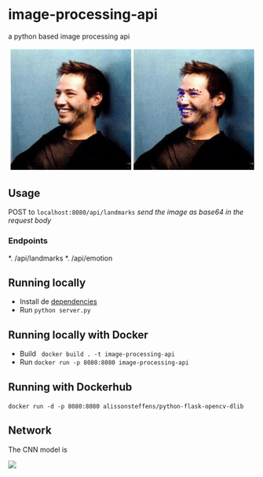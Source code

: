 # image-processing-api
a python based image processing api

![](demo/landmark.png)

## Usage
POST to ```localhost:8080/api/landmarks``` *send the image as base64 in the request body*

### Endpoints

*. /api/landmarks
*. /api/emotion


## Running locally
* Install de [dependencies](requirements.txt)
* Run ``` python server.py ``` 
  
## Running locally with Docker

* Build ``` docker build . -t image-processing-api```
* Run ``` docker run -p 8080:8080 image-processing-api ```

## Running with Dockerhub 
``` docker run -d -p 8080:8080 alissonsteffens/python-flask-opencv-dlib ```

## Network

The CNN model is

![](demo/model.png)
